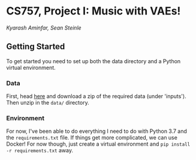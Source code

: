 # CS757, Project I: Music with VAEs!
*Kyarash Aminfar, Sean Steinle*

## Getting Started

To get started you need to set up both the data directory and a Python virtual environment.

### Data

First, head [here](https://www.kaggle.com/code/basu369victor/generate-music-with-variational-autoencoder/notebook) and download a zip of the required data (under 'inputs'). Then unzip in the `data/` directory.

### Environment

For now, I've been able to do everything I need to do with Python 3.7 and the `requirements.txt` file. If things get more complicated, we can use Docker! For now though, just create a virtual environment and `pip install -r requirements.txt` away.